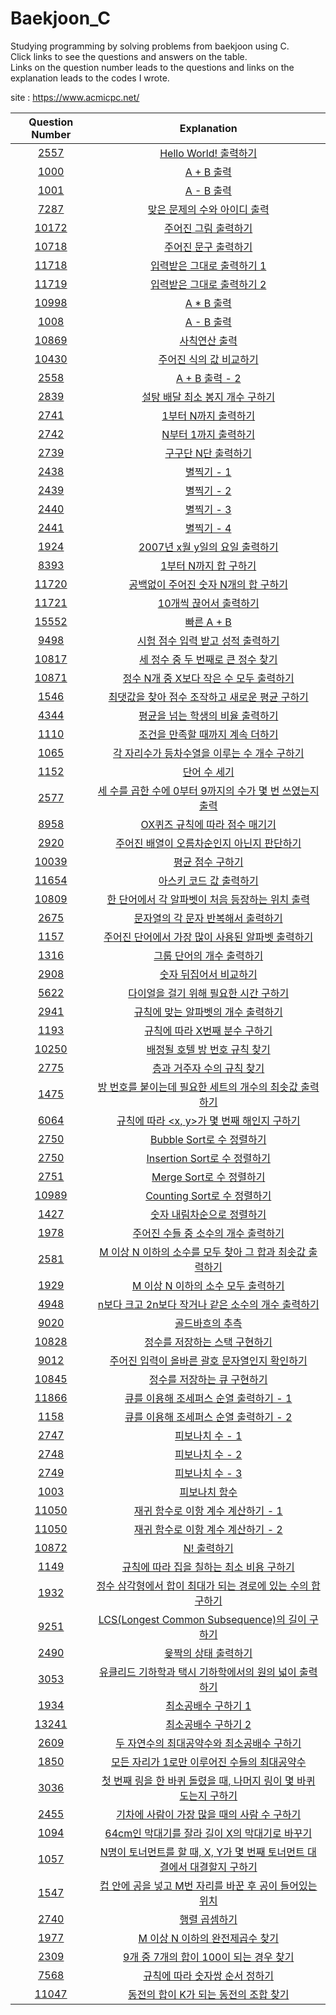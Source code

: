 # Baekjoon_C

Studying programming by solving problems from baekjoon using C.  
Click links to see the questions and answers on the table.  
Links on the question number leads to the questions and links on the explanation leads to the codes I wrote.  

site : https://www.acmicpc.net/

|Question Number|Explanation|
|:-:|:-:|
|[2557](https://www.acmicpc.net/problem/2557)|[Hello World! 출력하기](https://github.com/Peter-Roh/Baekjoon_C/blob/master/2557.c)|
|[1000](https://www.acmicpc.net/problem/1000)|[A + B 출력](https://github.com/Peter-Roh/Baekjoon_C/blob/master/1000.c)|
|[1001](https://www.acmicpc.net/problem/1001)|[A - B 출력](https://github.com/Peter-Roh/Baekjoon_C/blob/master/1001.c)|
|[7287](https://www.acmicpc.net/problem/7287)|[맞은 문제의 수와 아이디 출력](https://github.com/Peter-Roh/Baekjoon_C/blob/master/7287.c)|
|[10172](https://www.acmicpc.net/problem/10172)|[주어진 그림 출력하기](https://github.com/Peter-Roh/Baekjoon_C/blob/master/10172.c)|
|[10718](https://www.acmicpc.net/problem/10718)|[주어진 문구 출력하기](https://github.com/Peter-Roh/Baekjoon_C/blob/master/10718.c)|
|[11718](https://www.acmicpc.net/problem/11718)|[입력받은 그대로 출력하기 1](https://github.com/Peter-Roh/Baekjoon_C/blob/master/11718.c)|
|[11719](https://www.acmicpc.net/problem/11719)|[입력받은 그대로 출력하기 2](https://github.com/Peter-Roh/Baekjoon_C/blob/master/11719.c)|
|[10998](https://www.acmicpc.net/problem/10998)|[A * B 출력](https://github.com/Peter-Roh/Baekjoon_C/blob/master/10998.c)|
|[1008](https://www.acmicpc.net/problem/1008)|[A - B 출력](https://github.com/Peter-Roh/Baekjoon_C/blob/master/1008.c)|
|[10869](https://www.acmicpc.net/problem/10869)|[사칙연산 출력](https://github.com/Peter-Roh/Baekjoon_C/blob/master/10869.c)|
|[10430](https://www.acmicpc.net/problem/10430)|[주어진 식의 값 비교하기](https://github.com/Peter-Roh/Baekjoon_C/blob/master/10430.c)|
|[2558](https://www.acmicpc.net/problem/2558)|[A + B 출력 - 2](https://github.com/Peter-Roh/Baekjoon_C/blob/master/2558.c)|
|[2839](https://www.acmicpc.net/problem/2839)|[설탕 배달 최소 봉지 개수 구하기](https://github.com/Peter-Roh/Baekjoon_C/blob/master/2839.c)|
|[2741](https://www.acmicpc.net/problem/2741)|[1부터 N까지 출력하기](https://github.com/Peter-Roh/Baekjoon_C/blob/master/2741.c)|
|[2742](https://www.acmicpc.net/problem/2742)|[N부터 1까지 출력하기](https://github.com/Peter-Roh/Baekjoon_C/blob/master/2742.c)|
|[2739](https://www.acmicpc.net/problem/2739)|[구구단 N단 출력하기](https://github.com/Peter-Roh/Baekjoon_C/blob/master/2739.c)|
|[2438](https://www.acmicpc.net/problem/2438)|[별찍기 - 1](https://github.com/Peter-Roh/Baekjoon_C/blob/master/2438.c)|
|[2439](https://www.acmicpc.net/problem/2439)|[별찍기 - 2](https://github.com/Peter-Roh/Baekjoon_C/blob/master/2439.c)|
|[2440](https://www.acmicpc.net/problem/2440)|[별찍기 - 3](https://github.com/Peter-Roh/Baekjoon_C/blob/master/2440.c)|
|[2441](https://www.acmicpc.net/problem/2441)|[별찍기 - 4](https://github.com/Peter-Roh/Baekjoon_C/blob/master/2441.c)|
|[1924](https://www.acmicpc.net/problem/1924)|[2007년 x월 y일의 요일 출력하기](https://github.com/Peter-Roh/Baekjoon_C/blob/master/1924.c)|
|[8393](https://www.acmicpc.net/problem/8393)|[1부터 N까지 합 구하기](https://github.com/Peter-Roh/Baekjoon_C/blob/master/8393.c)|
|[11720](https://www.acmicpc.net/problem/11720)|[공백없이 주어진 숫자 N개의 합 구하기](https://github.com/Peter-Roh/Baekjoon_C/blob/master/11720.c)|
|[11721](https://www.acmicpc.net/problem/11721)|[10개씩 끊어서 출력하기](https://github.com/Peter-Roh/Baekjoon_C/blob/master/11721.c)|
|[15552](https://www.acmicpc.net/problem/15552)|[빠른 A + B](https://github.com/Peter-Roh/Baekjoon_C/blob/master/15552.c)|
|[9498](https://www.acmicpc.net/problem/9498)|[시험 점수 입력 받고 성적 출력하기](https://github.com/Peter-Roh/Baekjoon_C/blob/master/9498.c)|
|[10817](https://www.acmicpc.net/problem/10817)|[세 정수 중 두 번째로 큰 정수 찾기](https://github.com/Peter-Roh/Baekjoon_C/blob/master/10817.c)|
|[10871](https://www.acmicpc.net/problem/10871)|[정수 N개 중 X보다 작은 수 모두 출력하기](https://github.com/Peter-Roh/Baekjoon_C/blob/master/10871.c)|
|[1546](https://www.acmicpc.net/problem/1546)|[최댓값을 찾아 점수 조작하고 새로운 평균 구하기](https://github.com/Peter-Roh/Baekjoon_C/blob/master/1546.c)|
|[4344](https://www.acmicpc.net/problem/4344)|[평균을 넘는 학생의 비율 출력하기](https://github.com/Peter-Roh/Baekjoon_C/blob/master/4344.c)|
|[1110](https://www.acmicpc.net/problem/1110)|[조건을 만족할 때까지 계속 더하기](https://github.com/Peter-Roh/Baekjoon_C/blob/master/1110.c)|
|[1065](https://www.acmicpc.net/problem/1065)|[각 자리수가 등차수열을 이루는 수 개수 구하기](https://github.com/Peter-Roh/Baekjoon_C/blob/master/1065.c)|
|[1152](https://www.acmicpc.net/problem/1152)|[단어 수 세기](https://github.com/Peter-Roh/Baekjoon_C/blob/master/1152.c)|
|[2577](https://www.acmicpc.net/problem/2577)|[세 수를 곱한 수에 0부터 9까지의 수가 몇 번 쓰였는지 출력](https://github.com/Peter-Roh/Baekjoon_C/blob/master/2577.c)|
|[8958](https://www.acmicpc.net/problem/8958)|[OX퀴즈 규칙에 따라 점수 매기기](https://github.com/Peter-Roh/Baekjoon_C/blob/master/8958.c)|
|[2920](https://www.acmicpc.net/problem/2920)|[주어진 배열이 오름차순인지 아닌지 판단하기](https://github.com/Peter-Roh/Baekjoon_C/blob/master/2920.c)|
|[10039](https://www.acmicpc.net/problem/10039)|[평균 점수 구하기](https://github.com/Peter-Roh/Baekjoon_C/blob/master/10039.c)|
|[11654](https://www.acmicpc.net/problem/11654)|[아스키 코드 값 출력하기](https://github.com/Peter-Roh/Baekjoon_C/blob/master/11654.c)|
|[10809](https://www.acmicpc.net/problem/10809)|[한 단어에서 각 알파벳이 처음 등장하는 위치 출력](https://github.com/Peter-Roh/Baekjoon_C/blob/master/10809.c)|
|[2675](https://www.acmicpc.net/problem/2675)|[문자열의 각 문자 반복해서 출력하기](https://github.com/Peter-Roh/Baekjoon_C/blob/master/2675.c)|
|[1157](https://www.acmicpc.net/problem/1157)|[주어진 단어에서 가장 많이 사용된 알파벳 출력하기](https://github.com/Peter-Roh/Baekjoon_C/blob/master/1157.c)|
|[1316](https://www.acmicpc.net/problem/1316)|[그룹 단어의 개수 출력하기](https://github.com/Peter-Roh/Baekjoon_C/blob/master/1316.c)|
|[2908](https://www.acmicpc.net/problem/2908)|[숫자 뒤집어서 비교하기](https://github.com/Peter-Roh/Baekjoon_C/blob/master/2908.c)|
|[5622](https://www.acmicpc.net/problem/5622)|[다이얼을 걸기 위해 필요한 시간 구하기](https://github.com/Peter-Roh/Baekjoon_C/blob/master/5622.c)|
|[2941](https://www.acmicpc.net/problem/2941)|[규칙에 맞는 알파벳의 개수 출력하기](https://github.com/Peter-Roh/Baekjoon_C/blob/master/2941.c)|
|[1193](https://www.acmicpc.net/problem/1193)|[규칙에 따라 X번째 분수 구하기](https://github.com/Peter-Roh/Baekjoon_C/blob/master/1193.c)|
|[10250](https://www.acmicpc.net/problem/10250)|[배정될 호텔 방 번호 규칙 찾기](https://github.com/Peter-Roh/Baekjoon_C/blob/master/10250.c)|
|[2775](https://www.acmicpc.net/problem/2775)|[층과 거주자 수의 규칙 찾기](https://github.com/Peter-Roh/Baekjoon_C/blob/master/2775.c)|
|[1475](https://www.acmicpc.net/problem/1475)|[방 번호를 붙이는데 필요한 세트의 개수의 최솟값 출력하기](https://github.com/Peter-Roh/Baekjoon_C/blob/master/1475.c)|
|[6064](https://www.acmicpc.net/problem/6064)|[규칙에 따라 <x, y>가 몇 번째 해인지 구하기](https://github.com/Peter-Roh/Baekjoon_C/blob/master/6064.c)|
|[2750](https://www.acmicpc.net/problem/2750)|[Bubble Sort로 수 정렬하기](https://github.com/Peter-Roh/Baekjoon_C/blob/master/2750.c)|
|[2750](https://www.acmicpc.net/problem/2750)|[Insertion Sort로 수 정렬하기](https://github.com/Peter-Roh/Baekjoon_C/blob/master/2750%20-%202.c)|
|[2751](https://www.acmicpc.net/problem/2751)|[Merge Sort로 수 정렬하기](https://github.com/Peter-Roh/Baekjoon_C/blob/master/2751.c)|
|[10989](https://www.acmicpc.net/problem/10989)|[Counting Sort로 수 정렬하기](https://github.com/Peter-Roh/Baekjoon_C/blob/master/10989.c)|
|[1427](https://www.acmicpc.net/problem/1427)|[숫자 내림차순으로 정렬하기](https://github.com/Peter-Roh/Baekjoon_C/blob/master/1427.c)|
|[1978](https://www.acmicpc.net/problem/1978)|[주어진 수들 중 소수의 개수 출력하기](https://github.com/Peter-Roh/Baekjoon_C/blob/master/1978.c)|
|[2581](https://www.acmicpc.net/problem/2581)|[M 이상 N 이하의 소수를 모두 찾아 그 합과 최솟값 출력하기](https://github.com/Peter-Roh/Baekjoon_C/blob/master/2581.c)|
|[1929](https://www.acmicpc.net/problem/1929)|[M 이상 N 이하의 소수 모두 출력하기](https://github.com/Peter-Roh/Baekjoon_C/blob/master/1929.c)|
|[4948](https://www.acmicpc.net/problem/4948)|[n보다 크고 2n보다 작거나 같은 소수의 개수 출력하기](https://github.com/Peter-Roh/Baekjoon_C/blob/master/4948.c)|
|[9020](https://www.acmicpc.net/problem/9020)|[골드바흐의 추측](https://github.com/Peter-Roh/Baekjoon_C/blob/master/9020.c)|
|[10828](https://www.acmicpc.net/problem/10828)|[정수를 저장하는 스택 구현하기](https://github.com/Peter-Roh/Baekjoon_C/blob/master/10828.c)|
|[9012](https://www.acmicpc.net/problem/9012)|[주어진 입력이 올바른 괄호 문자열인지 확인하기](https://github.com/Peter-Roh/Baekjoon_C/blob/master/9012.c)|
|[10845](https://www.acmicpc.net/problem/10845)|[정수를 저장하는 큐 구현하기](https://github.com/Peter-Roh/Baekjoon_C/blob/master/10845.c)|
|[11866](https://www.acmicpc.net/problem/11866)|[큐를 이용해 조세퍼스 순열 출력하기 - 1](https://github.com/Peter-Roh/Baekjoon_C/blob/master/11866.c)|
|[1158](https://www.acmicpc.net/problem/1158)|[큐를 이용해 조세퍼스 순열 출력하기 - 2](https://github.com/Peter-Roh/Baekjoon_C/blob/master/1158.c)|
|[2747](https://www.acmicpc.net/problem/2747)|[피보나치 수 - 1](https://github.com/Peter-Roh/Baekjoon_C/blob/master/2747.c)|
|[2748](https://www.acmicpc.net/problem/2748)|[피보나치 수 - 2](https://github.com/Peter-Roh/Baekjoon_C/blob/master/2748.c)|
|[2749](https://www.acmicpc.net/problem/2749)|[피보나치 수 - 3](https://github.com/Peter-Roh/Baekjoon_C/blob/master/2749.c)|
|[1003](https://www.acmicpc.net/problem/1003)|[피보나치 함수](https://github.com/Peter-Roh/Baekjoon_C/blob/master/1003.c)|
|[11050](https://www.acmicpc.net/problem/11050)|[재귀 함수로 이항 계수 계산하기 - 1](https://github.com/Peter-Roh/Baekjoon_C/blob/master/11050%20-%201.c)|
|[11050](https://www.acmicpc.net/problem/11050)|[재귀 함수로 이항 계수 계산하기 - 2](https://github.com/Peter-Roh/Baekjoon_C/blob/master/11050%20-%202.c)|
|[10872](https://www.acmicpc.net/problem/10872)|[N! 출력하기](https://github.com/Peter-Roh/Baekjoon_C/blob/master/10872.c)|
|[1149](https://www.acmicpc.net/problem/1149)|[규칙에 따라 집을 칠하는 최소 비용 구하기](https://github.com/Peter-Roh/Baekjoon_C/blob/master/1149.c)|
|[1932](https://www.acmicpc.net/problem/1932)|[정수 삼각형에서 합이 최대가 되는 경로에 있는 수의 합 구하기](https://github.com/Peter-Roh/Baekjoon_C/blob/master/1932.c)|
|[9251](https://www.acmicpc.net/problem/9251)|[LCS(Longest Common Subsequence)의 길이 구하기](https://github.com/Peter-Roh/Baekjoon_C/blob/master/9251.c)|
|[2490](https://www.acmicpc.net/problem/2490)|[윷짝의 상태 출력하기](https://github.com/Peter-Roh/Baekjoon_C/blob/master/2490.c)|
|[3053](https://www.acmicpc.net/problem/3053)|[유클리드 기하학과 택시 기하학에서의 원의 넓이 출력하기](https://github.com/Peter-Roh/Baekjoon_C/blob/master/3053.c)|
|[1934](https://www.acmicpc.net/problem/1934)|[최소공배수 구하기 1](https://github.com/Peter-Roh/Baekjoon_C/blob/master/1934.c)|
|[13241](https://www.acmicpc.net/problem/13241)|[최소공배수 구하기 2](https://github.com/Peter-Roh/Baekjoon_C/blob/master/13241.c)|
|[2609](https://www.acmicpc.net/problem/2609)|[두 자연수의 최대공약수와 최소공배수 구하기](https://github.com/Peter-Roh/Baekjoon_C/blob/master/2609.c)|
|[1850](https://www.acmicpc.net/problem/1850)|[모든 자리가 1로만 이루어진 수들의 최대공약수 ](https://github.com/Peter-Roh/Baekjoon_C/blob/master/1850.c)|
|[3036](https://www.acmicpc.net/problem/3036)|[첫 번째 링을 한 바퀴 돌렸을 때, 나머지 링이 몇 바퀴 도는지 구하기](https://github.com/Peter-Roh/Baekjoon_C/blob/master/3036.c)|
|[2455](https://www.acmicpc.net/problem/2455)|[기차에 사람이 가장 많을 때의 사람 수 구하기](https://github.com/Peter-Roh/Baekjoon_C/blob/master/2455.c)|
|[1094](https://www.acmicpc.net/problem/1094)|[64cm인 막대기를 잘라 길이 X의 막대기로 바꾸기](https://github.com/Peter-Roh/Baekjoon_C/blob/master/1094.c)|
|[1057](https://www.acmicpc.net/problem/1057)|[N명이 토너먼트를 할 때, X, Y가 몇 번째 토너먼트 대결에서 대결할지 구하기](https://github.com/Peter-Roh/Baekjoon_C/blob/master/1057.c)|
|[1547](https://www.acmicpc.net/problem/1547)|[컵 안에 공을 넣고 M번 자리를 바꾼 후 공이 들어있는 위치 ](https://github.com/Peter-Roh/Baekjoon_C/blob/master/1547.c)|
|[2740](https://www.acmicpc.net/problem/2740)|[행렬 곱셈하기](https://github.com/Peter-Roh/Baekjoon_C/blob/master/2740.c)|
|[1977](https://www.acmicpc.net/problem/1977)|[M 이상 N 이하의 완전제곱수 찾기](https://github.com/Peter-Roh/Baekjoon_C/blob/master/1977.c)|
|[2309](https://www.acmicpc.net/problem/2309)|[9개 중 7개의 합이 100이 되는 경우 찾기](https://github.com/Peter-Roh/Baekjoon_C/blob/master/2309.c)|
|[7568](https://www.acmicpc.net/problem/7568)|[규칙에 따라 숫자쌍 순서 정하기](https://github.com/Peter-Roh/Baekjoon_C/blob/master/7568.c)|
|[11047](https://www.acmicpc.net/problem/11047)|[동전의 합이 K가 되는 동전의 조합 찾기](https://github.com/Peter-Roh/Baekjoon_C/blob/master/11047.c)|
